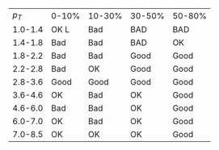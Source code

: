 
|       |      |        |        |        |
|-------|------|--------|--------|--------|
| $p_T$   | 0-10%  | 10-30% | 30-50% | 50-80% |
| 1.0-1.4 | OK    L| Bad    | BAD    | BAD    |
| 1.4-1.8 | Bad    | Bad    | BAD    | OK     |
| 1.8-2.2 | Bad    | Bad    | Good   | Good   |
| 2.2-2.8 | Bad    | OK     | Good   | Good   |
| 2.8-3.6 | Good   | Good   | Good   | Good   |
| 3.6-4.6 | OK     | Bad    | OK     | Good   |
| 4.6-6.0 | Bad    | Bad    | OK     | Good   |
| 6.0-7.0 | OK     | Bad    | OK     | Good   |
| 7.0-8.5 | OK     | OK     | OK     | Good   |
